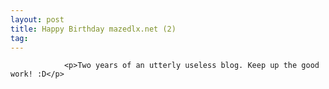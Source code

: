 ```yaml
---
layout: post
title: Happy Birthday mazedlx.net (2)
tag: 
---
```



                <p>Two years of an utterly useless blog. Keep up the good work! :D</p>
            
